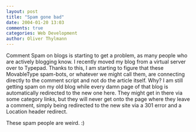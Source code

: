 ```yaml
---
layout: post
title: "Spam gone bad"
date: 2004-01-20 13:03
comments: true
categories: Web Development
author: Oliver Thylmann
---
```



Comment Spam on blogs is starting to get a problem, as many people who are actively blogging know. I recently moved my blog from a virtual server over to Typepad. Thanks to this, I am starting to figure that these MovableType spam-bots, or whatever we might call them, are connecting directly to the comment script and not do the article itself. Why? I am still getting spam on my old blog while every damn page of that blog is automatically redirected to the new one here. They might get in there via some category links, but they will never get onto the page where they leave a comment, simply being redirected to the new site via a 301 error and a Location header redirect.

These spam people are weird. :)


